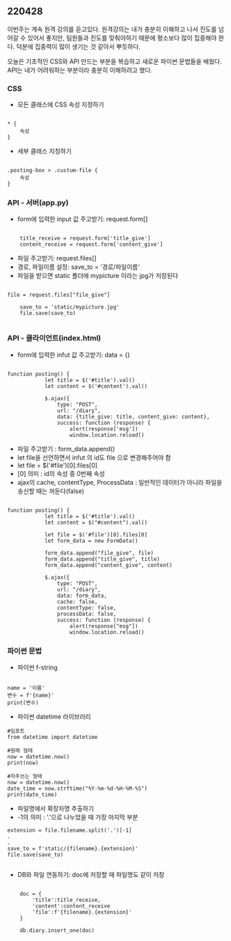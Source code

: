## 220428
이번주는 계속 원격 강의를 듣고있다. 원격강의는 내가 충분히 이해하고 나서 진도를 넘어갈 수 있어서 좋지만, 팀원들과 진도를 맞춰야하기 때문에 평소보다 많이 집중해야 한다. 덕분에 집중력이 많이 생기는 것 같아서 뿌듯하다.

오늘은 기초적인 CSS와 API 만드는 부분을 복습하고 새로운 파이썬 문법들을 배웠다. API는 내가 어려워하는 부분이라 충분히 이해하려고 했다.


### CSS
- 모든 클래스에 CSS 속성 지정하기
<pre><code>
* {
    속성
}
</pre></code>

- 세부 클래스 지칭하기
<pre><code>
.posting-box > .custum-file {
    속성
}
</pre></code>
### API - 서버(app.py)

- form에 입력한 input 값 주고받기: request.form[]
<pre><code>
    title_receive = request.form['title_give']
    content_receive = request.form['content_give']
</pre></code>

- 파일 주고받기: request.files[]
- 경로, 파일이름 설정: save_to = '경로/파일이름'
- 파일을 받으면 static 폴더에 mypicture 이라는 jpg가 저장된다
<pre><code>
file = request.files["file_give"]

    save_to = 'static/mypicture.jpg'
    file.save(save_to)

</pre></code>


### API - 클라이언트(index.html)
- form에 입력한 infut 값 주고받기: data = {}

<pre><code>
function posting() {
            let title = $('#title').val()
            let content = $('#content').val()

            $.ajax({
                type: "POST",
                url: "/diary",
                data: {title_give: title, content_give: content},
                success: function (response) {
                    alert(response['msg'])
                    window.location.reload()
</pre></code>


- 파일 주고받기 : form_data.append()
- let file을 선언하면서 infut 의 id도 file 으로 변경해주어야 함 
- let file = $('#file')[0].files[0]
- [0] 의미 : id의 속성 중 0번째 속성
- ajax의 cache, contentType, ProcessData : 일반적인 데이터가 아니라 파일을 송신할 때는 꺼둔다(false)
<pre><code>
function posting() {
            let title = $('#title').val()
            let content = $("#content").val()

            let file = $('#file')[0].files[0]
            let form_data = new FormData()

            form_data.append("file_give", file)
            form_data.append("title_give", title)
            form_data.append("content_give", content)

            $.ajax({
                type: "POST",
                url: "/diary",
                data: form_data,
                cache: false,
                contentType: false,
                processData: false,
                success: function (response) {
                    alert(response["msg"])
                    window.location.reload()
</pre></code>

### 파이썬 문법
- 파이썬  f-string

<pre><code>
name = '이름'
변수 = f'{name}'
print(변수)
</pre></code>

- 파이썬 datetime 라이브러리


<pre><code>#임포트
from datetime import datetime

#원래 형태
now = datetime.now()
print(now)

#자주쓰는 형태
now = datetime.now()
date_time = now.strftime("%Y-%m-%d-%H-%M-%S")
print(date_time)
</pre></code>



- 파일명에서 확장자명 추출하기
- -1의 의미 : '.'으로 나누었을 때 가장 마지막 부분
<pre><code>extension = file.filename.split('.')[-1]
.
.
save_to = f'static/{filename}.{extension}'
file.save(save_to)

</pre></code>

- DB와 파일 연동하기: doc에 저장할 때 파일명도 같이 저장

<pre><code> 
    doc = {
        'title':title_receive,
        'content':content_receive
        'file':f'{filename}.{extension}'
    }

    db.diary.insert_one(doc)

</pre></code>




<pre><code>

</pre></code>
